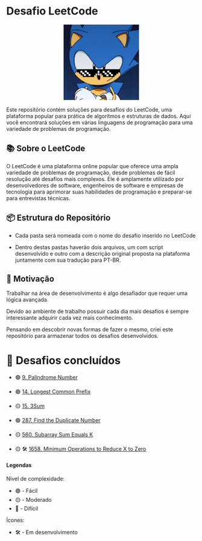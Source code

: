 
# Desafio LeetCode
<p align="center"><img src="resources/image.png" width="200" height="200" /> </p>
Este repositório contém soluções para desafios do LeetCode, uma plataforma popular para prática de algoritmos e estruturas de dados. Aqui você encontrará soluções em várias linguagens de programação para uma variedade de problemas de programação.

## 📚 Sobre o LeetCode

O LeetCode é uma plataforma online popular que oferece uma ampla variedade de problemas de programação, desde problemas de fácil resolução até desafios mais complexos. Ele é amplamente utilizado por desenvolvedores de software, engenheiros de software e empresas de tecnologia para aprimorar suas habilidades de programação e preparar-se para entrevistas técnicas.

## 📦 Estrutura do Repositório

- Cada pasta será nomeada com o nome do desafio inserido no LeetCode

- Dentro destas pastas haverão dois arquivos, um com script desenvolvido e outro com a descrição original proposta na plataforma juntamente com sua tradução para PT-BR.

## 🌟 Motivação

Trabalhar na área de desenvolvimento é algo desafiador que requer uma lógica avançada.

Devido ao ambiente de trabalho possuir cada dia mais desafios é sempre interessante adquirir cada vez mais conhecimento.

Pensando em descobrir novas formas de fazer o mesmo, criei este repositório para armazenar todos os desafios desenvolvidos.

# 🎉 Desafios concluídos

- 🟢 [9. Palindrome Number](https://github.com/PeriloJr/LeetCode-Desafio/blob/main/9.%20Palindrome%20Number/Description.md) 

- 🟢 [14. Longest Common Prefix](https://github.com/PeriloJr/LeetCode-Desafio/blob/main/14.%20Longest%20Common%20Prefix/Description.md) 

- 🟡 [15. 3Sum](https://github.com/PeriloJr/LeetCode-Desafio/blob/main/15.%203Sum/Description.md) 

- 🟢 [287. Find the Duplicate Number](https://github.com/PeriloJr/LeetCode-Desafio/blob/main/287.%20Find%20the%20Duplicate%20Number/Description.md) 

- 🟡 [560. Subarray Sum Equals K](https://github.com/PeriloJr/LeetCode-Desafio/blob/main/560.%20Subarray%20Sum%20Equals%20K/Description.md) 

- 🟡 🛠️ [1658. Minimum Operations to Reduce X to Zero](https://github.com/PeriloJr/LeetCode-Desafio/tree/main/1658.%20Minimum%20Operations%20to%20Reduce%20X%20to%20Zero) 

#### Legendas 
Nível de complexidade:
- 🟢 - Fácil
- 🟡 - Moderado
- 🔴 - Difícil

Ícones:
- 🛠️ - Em desenvolvimento
